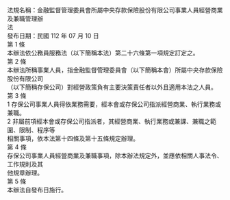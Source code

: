 法規名稱：金融監督管理委員會所屬中央存款保險股份有限公司事業人員經營商業及兼職管理辦  
法  
發布日期：民國 112 年 07 月 10 日  
第 1 條  
本辦法依公務員服務法（以下簡稱本法）第二十六條第一項規定訂定之。  
第 2 條  
本辦法所稱事業人員，指金融監督管理委員會（以下簡稱本會）所屬中央存款保險股份有限公司  
（以下簡稱存保公司）對經營政策負有主要決策責任者以外且適用本法之人員。  
第 3 條  
1 存保公司事業人員得依業務需要，經本會或存保公司指派經營商業、執行業務或兼職。  
2 非屬前項經本會或存保公司指派者，其經營商業、執行業務或兼課、兼職之範圍、限制、程序等  
相關事項，依本法第十四條及第十五條規定辦理。  
第 4 條  
存保公司事業人員經營商業及兼職事項，除本辦法規定外，並應依相關人事法令、工作規則及其  
他規章辦理。  
第 5 條  
本辦法自發布日施行。  


